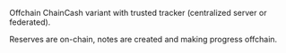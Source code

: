 Offchain ChainCash variant with trusted tracker (centralized server or federated).


Reserves are on-chain, notes are created and making progress offchain.
